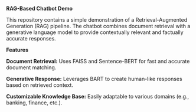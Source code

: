 **RAG-Based Chatbot Demo**

This repository contains a simple demonstration of a Retrieval-Augmented Generation (RAG) pipeline. The chatbot combines document retrieval with a generative language model to provide contextually relevant and factually accurate responses.

**Features**

**Document Retrieval:** Uses FAISS and Sentence-BERT for fast and accurate document matching.

**Generative Response:** Leverages BART to create human-like responses based on retrieved context.

**Customizable Knowledge Base:** Easily adaptable to various domains (e.g., banking, finance, etc.).
